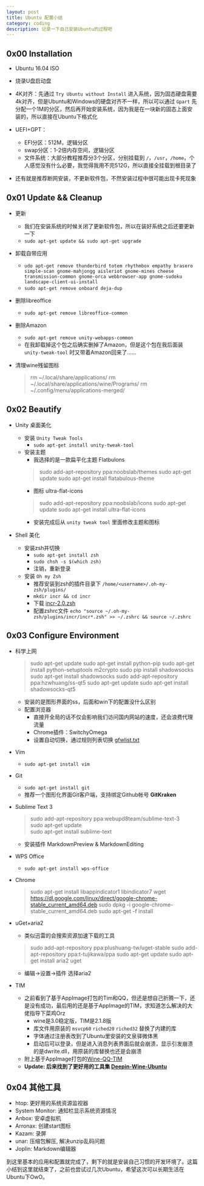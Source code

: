 ```yaml
---
layout: post
title: Ubuntu 配置小结
category: coding
description: 记录一下自己安装Ubuntu的过程吧
---
```


## 0x00 Installation

- Ubuntu 16.04 ISO

- 烧录U盘启动盘

- 4K对齐：先通过 `Try Ubuntu without Install` 进入系统，因为固态硬盘需要4k对齐，但是Ubuntu和Windows的硬盘对齐不一样，所以可以通过 `Gpart` 先分配一个1M的分区，然后再开始安装系统，因为我是在一块新的固态上面安装的，所以直接在Ubuntu下格式化

- UEFI+GPT：
    + EFI分区：512M，逻辑分区
    + swap分区：1-2倍内存空间，逻辑分区
    + 文件系统：大部分教程推荐分3个分区，分别挂载到 `/`，`/usr`，`/home`，个人感觉没有什么必要，我觉得我用不完512G，所以直接全挂载到根目录了

- 还有就是推荐断网安装，不更新软件包，不然安装过程中很可能出现卡死现象

## 0x01 Update && Cleanup
- 更新
    + 我们在安装系统的时候关闭了更新软件包，所以在装好系统之后还要更新一下
    + `sudo apt-get update && sudo apt-get upgrade`

- 卸载自带应用
    + `udo apt-get remove thunderbird totem rhythmbox empathy brasero simple-scan gnome-mahjongg aisleriot gnome-mines cheese transmission-common gnome-orca webbrowser-app gnome-sudoku  landscape-client-ui-install`
    + `sudo apt-get remove onboard deja-dup`

- 删除libreoffice
    + `sudo apt-get remove libreoffice-common`

- 删除Amazon
    + `sudo apt-get remove unity-webapps-common`
    + 在我卸载掉这个包之后确实删掉了Amazon，但是这个包在我后面装 `unity-tweak-tool` 时又带着Amazon回来了……

- 清理wine残留图标

    > rm ~/.local/share/applications/<Files>
    > rm ~/.local/share/applications/wine/Programs/<Files>
    > rm ~/.config/menu/applications-merged/<Files>

## 0x02 Beautify
- Unity 桌面美化
    + 安装 `Unity Tweak Tools`
        * `sudo apt-get install unity-tweak-tool`
    + 安装主题
        * 我选择的是一款扁平化主题 Flatbulons
        > sudo add-apt-repository ppa:noobslab/themes
        > sudo apt-get update
        > sudo apt-get install flatabulous-theme
        * 图标 ultra-flat-icons
        > sudo add-apt-repository ppa:noobslab/icons
        > sudo apt-get update
        > sudo apt-get install ultra-flat-icons
        * 安装完成后从 `unity tweak tool` 里面修改主题和图标

- Shell 美化
    + 安装zsh并切换
        * `sudo apt-get install zsh`
        * `sudo chsh -s $(which zsh)`
        * 注销，重新登录
    + 安装 `Oh my Zsh`
        * 推荐安装到zsh的插件目录下 `/home/<username>/.oh-my-zsh/plugins/`
        * `mkdir incr && cd incr`
        * 下载 [incr-2.0.zsh](http://mimosa-pudica.net/src/incr-0.2.zsh)
        * 配置zshrc文件 `echo "source ~/.oh-my-zsh/plugins/incr/incr*.zsh" >> ~/.zshrc && source ~/.zshrc`

## 0x03 Configure Environment
- 科学上网

    > sudo apt-get update
    > sudo apt-get install python-pip
    > sudo apt-get install python-setuptools m2crypto
    > sudo pip install shadowsocks
    > sudo apt-get install shadowsocks
    > sudo add-apt-repository ppa:hzwhuang/ss-qt5
    > sudo apt-get update
    > sudo apt-get install shadowsocks-qt5

    + 安装的是图形界面的ss，后面和win下的配置没什么区别
    + 配置浏览器
        * 直接开全局的话不仅会影响我们访问国内网站的速度，还会浪费代理流量
        * Chrome插件：SwitchyOmega
        * 设置自动切换，通过规则列表切换 [gfwlist.txt](https://raw.githubusercontent.com/gfwlist/gfwlist/master/gfwlist.txt)

- Vim
    + `sudo apt-get install vim`

- Git
    + `sudo apt-get install git`
    + 推荐一个图形化界面Git客户端，支持绑定Github帐号 **GitKraken**

- Sublime Text 3

    > sudo add-apt-repository ppa:webupd8team/sublime-text-3    
    > sudo apt-get update    
    > sudo apt-get install sublime-text

    + 安装插件 MarkdownPreview & MarkdownEditing

- WPS Office
    + `sudo apt-get install wps-office`

- Chrome

    > sudo apt-get install libappindicator1 libindicator7
    > wget https://dl.google.com/linux/direct/google-chrome-stable_current_amd64.deb
    > sudo dpkg -i google-chrome-stable_current_amd64.deb
    > sudo apt-get -f install

- uGet+aria2
    + 类似迅雷的会搜索资源加速下载的工具

    > sudo add-apt-repository ppa:plushuang-tw/uget-stable
    > sudo add-apt-repository ppa:t-tujikawa/ppa
    > sudo apt-get update
    > sudo apt-get install aria2 uget

    + 编辑->设置->插件  选择aria2

- TIM
    + 之前看到了基于AppImage打包的Tim和QQ，但还是想自己折腾一下，还是没有成功，最后用的还是基于AppImage的TIM，求知道怎么解决的大佬指导下菜鸡Orz
        * wine是3.0稳定版，TIM是2.1.8版
        * 库文件用原装的 `msvcp60` `riched20` `riched32` 替换了内建的库
        * 字体通过注册表改到了Ubuntu里安装的文泉驿微体黑
        * 启动后可以登录，但是进入消息列表界面后就会崩溃，显示引发崩溃的是dwrite.dll，用原装的库替换也还是会崩溃
    + 附上基于AppImage打包的[Wine-QQ-TIM](https://github.com/askme765cs/Wine-QQ-TIM)
    + **Update: 后来找到了更好用的工具集 [Deepin-Wine-Ubuntu](https://github.com/wszqkzqk/deepin-wine-ubuntu)**

## 0x04 其他工具
- htop: 更好用的系统资源监视器
- System Monitor: 通知栏显示系统资源情况
- Anbox: 安卓虚拟机
- Arronax: 创建start图标
- Kazam: 录屏
- unar: 压缩包解压, 解决unzip乱码问题
- Joplin: Markdown编辑器


到这里基本的应用和配置就完成了，剩下的就是安装自己习惯的开发环境了。这篇小结到这里就结束了，之前也尝试过几次Ubuntu，希望这次可以长期生活在Ubuntu下OwO。
